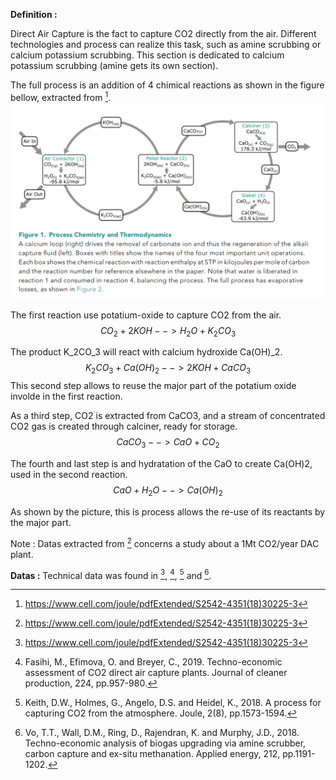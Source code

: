 **Definition :**

Direct Air Capture is the fact to capture CO2 directly from the air. Different technologies and process
can realize this task, such as amine scrubbing or calcium potassium scrubbing.
This section is dedicated to calcium potassium scrubbing (amine gets its own section).

The full process is an addition of 4 chimical reactions as shown in the figure bellow, extracted from [^1].
![](set_up.PNG)

The first reaction use potatium-oxide to capture CO2 from the air.
$$CO_2 + 2KOH --> H_2O + K_2CO_3$$

The product K_2CO_3 will react with calcium hydroxide Ca(OH)_2.
$$K_2CO_3 + Ca(OH)_2 --> 2KOH + CaCO_3$$
This second step allows to reuse the major part of the potatium oxide involde in the first reaction.

As a third step, CO2 is extracted from CaCO3, and a stream of concentrated CO2 gas is created through calciner, ready for storage.
$$CaCO_3  -->  CaO + CO_2$$

The fourth and last step is and hydratation of the CaO to create Ca(OH)2, used in the second reaction.
$$CaO + H_2O --> Ca(OH)_2$$

As shown by the picture, this is process allows the re-use of its reactants by the major part.

Note : Datas extracted from [^1] concerns a study about a 1Mt CO2/year DAC plant.

**Datas :**
Technical data was found in [^1], [^2], [^3] and [^4].

[^1]: https://www.cell.com/joule/pdfExtended/S2542-4351(18)30225-3
[^2]: Fasihi, M., Efimova, O. and Breyer, C., 2019. Techno-economic assessment of CO2 direct air capture plants. Journal of cleaner production, 224, pp.957-980.
[^3]: Keith, D.W., Holmes, G., Angelo, D.S. and Heidel, K., 2018. A process for capturing CO2 from the atmosphere. Joule, 2(8), pp.1573-1594.
[^4]: Vo, T.T., Wall, D.M., Ring, D., Rajendran, K. and Murphy, J.D., 2018. Techno-economic analysis of biogas upgrading via amine scrubber, carbon capture and ex-situ methanation. Applied energy, 212, pp.1191-1202.